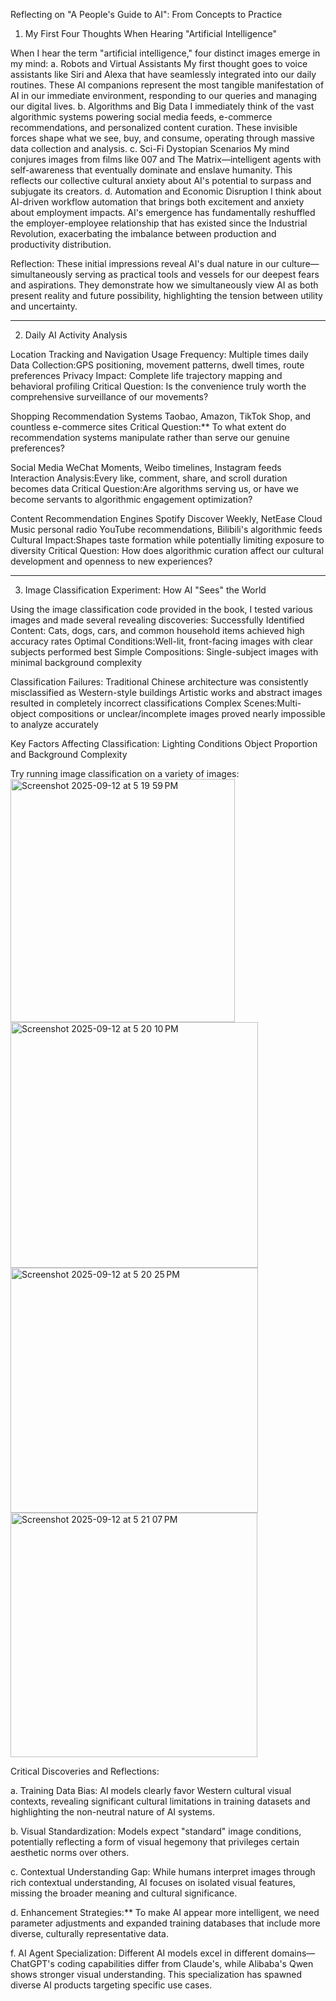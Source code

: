 Reflecting on "A People's Guide to AI": From Concepts to Practice
1. My First Four Thoughts When Hearing "Artificial Intelligence"

When I hear the term "artificial intelligence," four distinct images emerge in my mind:
a. Robots and Virtual Assistants
My first thought goes to voice assistants like Siri and Alexa that have seamlessly integrated into our daily routines. These AI companions represent the most tangible manifestation of AI in our immediate environment, responding to our queries and managing our digital lives.
b. Algorithms and Big Data
I immediately think of the vast algorithmic systems powering social media feeds, e-commerce recommendations, and personalized content curation. These invisible forces shape what we see, buy, and consume, operating through massive data collection and analysis.
c. Sci-Fi Dystopian Scenarios
My mind conjures images from films like 007 and The Matrix—intelligent agents with self-awareness that eventually dominate and enslave humanity. This reflects our collective cultural anxiety about AI's potential to surpass and subjugate its creators.
d. Automation and Economic Disruption
I think about AI-driven workflow automation that brings both excitement and anxiety about employment impacts. AI's emergence has fundamentally reshuffled the employer-employee relationship that has existed since the Industrial Revolution, exacerbating the imbalance between production and productivity distribution.

Reflection: These initial impressions reveal AI's dual nature in our culture—simultaneously serving as practical tools and vessels for our deepest fears and aspirations. They demonstrate how we simultaneously view AI as both present reality and future possibility, highlighting the tension between utility and uncertainty.

---

2. Daily AI Activity Analysis

Location Tracking and Navigation
Usage Frequency: Multiple times daily
Data Collection:GPS positioning, movement patterns, dwell times, route preferences
Privacy Impact: Complete life trajectory mapping and behavioral profiling
Critical Question: Is the convenience truly worth the comprehensive surveillance of our movements?

Shopping Recommendation Systems
Taobao, Amazon, TikTok Shop, and countless e-commerce sites
Critical Question:** To what extent do recommendation systems manipulate rather than serve our genuine preferences?

Social Media
WeChat Moments, Weibo timelines, Instagram feeds
Interaction Analysis:Every like, comment, share, and scroll duration becomes data
Critical Question:Are algorithms serving us, or have we become servants to algorithmic engagement optimization?

Content Recommendation Engines
Spotify Discover Weekly, NetEase Cloud Music personal radio
YouTube recommendations, Bilibili's algorithmic feeds
Cultural Impact:Shapes taste formation while potentially limiting exposure to diversity
Critical Question: How does algorithmic curation affect our cultural development and openness to new experiences?

---

3. Image Classification Experiment: How AI "Sees" the World

Using the image classification code provided in the book, I tested various images and made several revealing discoveries:
Successfully Identified Content:
Cats, dogs, cars, and common household items achieved high accuracy rates
Optimal Conditions:Well-lit, front-facing images with clear subjects performed best
Simple Compositions: Single-subject images with minimal background complexity

Classification Failures:
Traditional Chinese architecture was consistently misclassified as Western-style buildings
Artistic works and abstract images resulted in completely incorrect classifications
Complex Scenes:Multi-object compositions or unclear/incomplete images proved nearly impossible to analyze accurately

Key Factors Affecting Classification:
Lighting Conditions
Object Proportion and Background Complexity

Try running image classification on a variety of images:
<img width="359" height="389" alt="Screenshot 2025-09-12 at 5 19 59 PM" src="https://github.com/user-attachments/assets/cd5b360a-87d8-4aed-b5f2-213e27ff9ab6" />
<img width="396" height="393" alt="Screenshot 2025-09-12 at 5 20 10 PM" src="https://github.com/user-attachments/assets/8ef12d33-2ac9-4a08-b01a-71f6563ce292" />
<img width="396" height="392" alt="Screenshot 2025-09-12 at 5 20 25 PM" src="https://github.com/user-attachments/assets/d57beb41-7f0f-49c7-be1b-e958d4fc8c4a" />
<img width="395" height="391" alt="Screenshot 2025-09-12 at 5 21 07 PM" src="https://github.com/user-attachments/assets/c2052b7a-1b4e-4a98-bfee-3d7433f16f3f" />


Critical Discoveries and Reflections:

a. Training Data Bias: AI models clearly favor Western cultural visual contexts, revealing significant cultural limitations in training datasets and highlighting the non-neutral nature of AI systems.

b. Visual Standardization: Models expect "standard" image conditions, potentially reflecting a form of visual hegemony that privileges certain aesthetic norms over others.

c. Contextual Understanding Gap: While humans interpret images through rich contextual understanding, AI focuses on isolated visual features, missing the broader meaning and cultural significance.

d. Enhancement Strategies:** To make AI appear more intelligent, we need parameter adjustments and expanded training databases that include more diverse, culturally representative data.

f. AI Agent Specialization: Different AI models excel in different domains—ChatGPT's coding capabilities differ from Claude's, while Alibaba's Qwen shows stronger visual understanding. This specialization has spawned diverse AI products targeting specific use cases.
